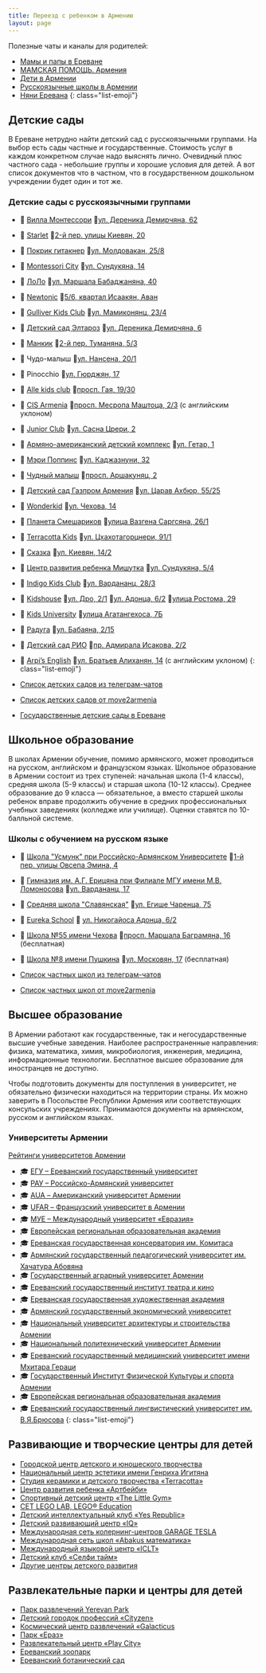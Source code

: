 ```yaml
---
title: Переезд с ребенком в Армению
layout: page
---
```


Полезные чаты и каналы для родителей:

- <i class="fa-brands fa-telegram"></i> [Мамы и папы в Ереване](https://t.me/erevanmoms)
- <i class="fa-brands fa-telegram"></i> [МАМСКАЯ ПОМОЩЬ. Армения](https://t.me/mamskayapomosch)
- <i class="fa-brands fa-telegram"></i> [Дети в Армении](https://t.me/detiarmeniya)
- <i class="fa-brands fa-telegram"></i> [Русскоязычные школы в Армении](https://t.me/ru_schools_armenia)
- <i class="fa-brands fa-telegram"></i> [Няни Еревана](https://t.me/nanny_yerevan)
{: class="list-emoji"}

## Детские сады

В Ереване нетрудно найти детский сад с русскоязычными группами. На выбор есть сады частные и государственные. Стоимость услуг в
каждом конкретном случае надо выяснять лично. Очевидный плюс частного сада - небольшие группы и хорошие условия для детей.
А вот список документов что в частном, что в государственном дошкольном учреждении будет один и тот же.

### Детские сады с русскоязычными группами

- 🧒 [Вилла Монтессори](https://villamontessori.am/ru/) 📍[ул. Дереника Демирчяна, 62](https://yandex.ru/maps/org/villa_montessori_armeniya/194682547993/)
- 🧒 [Starlet](https://starlet.am/russian/) 📍[2-й пер. улицы Киевян, 20](https://yandex.ru/maps/org/195058353829/)
- 🧒 [Покрик гитакнер](https://www.facebook.com/poqrik.gitakner) 📍[ул. Молдовакан, 25/8](https://yandex.ru/maps/10262/yerevan/house/YE0YcwFoT0QHQFpqfX5xdn1lbQ==/)
- 🧒 [Montessori City](https://www.facebook.com/montessoricityarmenia/) 📍[ул. Сундукяна, 14](https://yandex.ru/maps/org/montessory_city_kindergarden/231450424165/)
- 🧒 [ЛоЛо](https://www.facebook.com/LoLoPartez) 📍[ул. Маршала Бабаджаняна, 40](https://yandex.ru/maps/org/lolo/178049487041/)
- 🧒 [Newtonic](https://newtonic.am) 📍[5/6, квартал Исаакян, Аван](https://yandex.ru/maps/org/nyutonik/68664331222/)
- 🧒 [Gulliver Kids Club](https://www.instagram.com/gulliverkids_club/) 📍[ул. Мамиконянц, 23/4](https://yandex.ru/maps/org/gulliver/73728121327/)
- 🧒 [Детский сад Элтароз](https://www.spyur.am/ru/companies/eltaroz-kindergarten/6965) 📍[ул. Дереника Демирчяна, 6](https://yandex.ru/maps/org/detskiy_sad_eltaroz/92068792751/)
- 🧒 [Манкик](https://mankikclub.business.site) 📍[2-й пер. Туманяна, 5/3](https://yandex.ru/maps/org/mankik/21240174867/)
- 🧒 Чудо-малыш 📍[ул. Нансена, 20/1](https://yandex.ru/maps/org/chudo_malysh/241118133885/)
- 🧒 Pinocchio 📍[ул. Гюрджян, 17](https://yandex.ru/maps/org/pinocchio/106141674789/)
- 🧒 [Alle kids club](https://www.facebook.com/allekidsclub) 📍[просп. Гая, 19/30](https://yandex.ru/maps/org/destskiy_klub_alle/205671423744/)
- 🧒 [CIS Armenia](https://cisarmenia.com/) 📍[просп. Месропа Маштоца, 2/3](https://yandex.ru/maps/org/mezhdunarodnaya_shkola_cis_armenia/66435747213/) (с английским уклоном)
- 🧒 [Junior Club](http://www.juniorclub.am) 📍[ул. Сасна Црери, 2](https://yandex.ru/maps/org/detskiy_sad_junior_club/223147279882/)
- 🧒 [Армяно-американский детский комплекс](https://move2armenia.am/detskie-sady/armyano-amerikanskij-detskij-obrazovatelnyj-kompleks/) 📍[ул. Гетар, 1](https://yandex.ru/maps/org/armyano_amerikanskiy_detskiy_obrazovatelny_kompleks/121075256085/)
- 🧒 [Мэри Поппинс](http://www.marypoppins.am/ru) 📍[ул. Каджазнуни, 32](https://yandex.ru/maps/org/meri_poppins/226997421253/)
- 🧒 [Чудный малыш](https://www.facebook.com/hrashkmankik/) 📍[просп. Аршакуняц, 2](https://yandex.ru/maps/org/chudny_malysh_/222818610889/)
- 🧒 [Детский сад Газпром Армения](https://gaus.am/ru/kindergarten/general-description6200) 📍[ул. Царав Ахбюр, 55/25](https://yandex.ru/maps/org/gazprom_armeniya_uchebno_sportivny_kompleks/191230028431/)
- 🧒 [Wonderkid](https://www.instagram.com/wonderkid.kindergarten/) 📍[ул. Чехова, 14](https://yandex.ru/maps/10262/yerevan/house/YE0Ycg9iTUIGQFpqfX10dXVlZg==/)
- 🧒 [Планета Cмешариков](https://www.facebook.com/planetasmesharikov/) 📍[улица Вазгена Саргсяна, 26/1](https://yandex.ru/maps/10262/yerevan/house/YE0YcwZiTUYOQFpqfX12d39qYQ==/inside/)
- 🧒 [Terracotta Kids](https://www.facebook.com/kidsterracotta/) 📍[ул. Цхахотагорцнери, 91/1](https://yandex.ru/maps/org/terracotta_kids/133149999353/)
- 🧒 [Сказка](https://www.facebook.com/Heqiat2012) 📍[ул. Киевян, 14/2](https://yandex.ru/maps/org/skazka/73619351742/)
- 🧒 [Центр развития ребенка Мишутка](https://www.facebook.com/mishutka.kindergarten) 📍[ул. Сундукяна, 5/4](https://yandex.ru/maps/org/mishutka/35881712484/)
- 🧒 [Indigo Kids Club](https://www.indigami.am/ru/education/early-childhood-education) 📍[ул. Вардананц, 28/3](https://yandex.ru/maps/org/indigo_kids_club/148731613227/)
- 🧒 [Kidshouse](https://www.kidshouse.am/ru) 📍[ул. Дро, 2/1](https://yandex.ru/maps/org/kids_house/111139741618/) 📍[ул. Адонца, 6/2](https://yandex.ru/maps/org/kids_house/22119614863/) 📍[улица Ростома, 29](https://yandex.ru/maps/10262/yerevan/house/YE0YcwZoS0wBQFpqfX13dn9lbA==/)
- 🧒 [Kids University](https://www.facebook.com/kids.university.am/) 📍[улица Агатангехоса, 7Б](https://yandex.ru/maps/10262/yerevan/house/YE0YcwZiSkYGQFpqfX12cnxlZA==/)
- 🧒 [Радуга](https://www.facebook.com/Детский-образовательный-центр-Raduga--222852888087272/) 📍[ул. Бабаяна, 2/15](https://yandex.ru/maps/org/detskiy_sad_raduga/92735732770/)
- 🧒 [Детский сад РИО](https://www.facebook.com/profile.php?id=100063523904867) 📍[пр. Адмирала Исакова, 2/2](https://yandex.ru/maps/10262/yerevan/house/YE0Ycg5kQEYHQFpqfX12dXxlYg==/)
- 🧒 [Arpi’s English](https://www.facebook.com/ArpisEnglish) 📍[ул. Братьев Алиханян, 14](https://yandex.ru/maps/10262/yerevan/house/YE0Ycg9hTEUGQFpqfX14eH9hZw==/) (с английским уклоном)
{: class="list-emoji"}

- [Список детских садов из телеграм-чатов](https://docs.google.com/spreadsheets/d/1KhG7HN_hVGFAKeyAmSA8nrjZzvsqSAzC7bbBvDLf34Y/edit#gid=1274525940)
- [Список детских садов от move2armenia](https://move2armenia.am/category/detskie-sady/)
- [Государственные детские сады в Ереване](https://www.spyur.am/ru/home/search/?company_name=ДЕТСКИЙ+САД+N&addres=ереван)

## Школьное образование

В школах Армении обучение, помимо армянского, может проводиться на русском, английском и французском языках. Школьное
образование в Армении состоит из трех ступеней: начальная школа (1-4 классы), средняя школа (5-9 классы) и старшая
школа (10-12 классы). Среднее образование до 9 класса — обязательное, а вместо старшей школы ребенок вправе продолжить
обучение в средних профессиональных учебных заведениях (колледже или училище). Оценки ставятся по 10-балльной системе.

### Школы с обучением на русском языке

- 🏫 [Школа "Усмунк" при Российско-Армянском Университете](https://usmunk.rau.am) 📍[1-й пер. улицы Овсепа Эмина, 4](https://yandex.ru/maps/org/shkola_usmunk_pri_rossiysko_armyanskom_universitete/29046469946/)
- 🏫 [Гимназия им. А.Г. Ерицяна при Филиале МГУ имени М.В. Ломоносова](http://school.msu.am) 📍[ул. Вардананц, 17](https://yandex.ru/maps/org/filial_mgu_im_lomonosova/28483568137/)
- 🏫 [Средняя школа "Славянская"](http://slavyanskaya.school) 📍[ул. Егише Чаренца, 75](https://yandex.ru/maps/org/ssh_slavyanskaya/89787427564/)
- 🏫 [Eureka School](https://www.facebook.com/Schooleureka/) 📍 [ул. Никогайоса Адонца, 6/2](https://yandex.ru/maps/org/eureka_school/86918007298/)
- 🏫 [Школа №55 имени Чехова](https://chekhov.am) 📍[просп. Маршала Баграмяна, 16](https://yandex.ru/maps/org/yerevanskaya_osnovnaya_shkola_55_imeni_antona_chekhova/137061266394/) (бесплатная)
- 🏫 [Школа №8 имени Пушкина](http://pushkinschool.am/ru) 📍[ул. Московян, 17](https://yandex.ru/maps/org/shkola_8_imeni_aleksandra_pushkina/61720908707/) (бесплатная)

- [Список частных школ из телеграм-чатов](https://docs.google.com/spreadsheets/d/1xrgKEiE5wpg5WahWPCHLLnpb3MEdGPfK2xv3sDS585Y/edit#gid=1274525940)
- [Список частных школ от move2armenia](https://move2armenia.am/category/shkoly/)

## Высшее образование

В Армении работают как государственные, так и негосударственные высшие учебные заведения. Наиболее распространенные
направления: физика, математика, химия, микробиология, инженерия, медицина, информационные технологии. Бесплатное
высшее образование для иностранцев не доступно.

Чтобы подготовить документы для поступления в университет, не обязательно физически находиться на территории страны.
Их можно заверить в Посольстве Республики Армения или соответствующих консульских учреждениях. Принимаются
документы на армянском, русском и английском языках.

### Университеты Армении

[Рейтинги университетов Армении](https://www.universityguru.ru/universitety--armenia)

- 🎓 [ЕГУ – Ереванский государственный университет](http://ysu.am/main/ru)
- 🎓 [РАУ – Российско-Армянский университет](https://rau.am)
- 🎓 [AUA – Американский университет Армении](https://aua.am)
- 🎓 [UFAR – Французский университет в Армении](https://www.ufar.am)
- 🎓 [МУЕ – Международный университет «Евразия»](https://www.eiu.am/ru/nachalo/)
- 🎓 [Европейская региональная образовательная академия](http://eua.am/en/)
- 🎓 [Ереванская государственная консерватория им. Комитаса](https://www.spyur.am/ru/companies/yerevan-state-conservatory-named-after-komitas/1637)
- 🎓 [Армянский государственный педагогический университет им. Хачатура Абовяна](https://aspu.am/ru/)
- 🎓 [Государственный аграрный университет Армении](https://anau.am/ru/)
- 🎓 [Ереванский государственный институт театра и кино](https://ysitc.am)
- 🎓 [Ереванская государственная художественная академия](http://safa.am)
- 🎓 [Армянский государственный экономический университет](https://asue.am)
- 🎓 [Национальный университет архитектуры и строительства Армении](https://nuaca.am/?lang=ru)
- 🎓 [Национальный политехнический университет Армении](https://polytech.am/ru/home/)
- 🎓 [Ереванский государственный медицинский университет имени Мхитара Гераци](https://www.ysmu.am)
- 🎓 [Государственный Институт Физической Культуры и спорта Армении](https://sportedu.am/?lang=ru)
- 🎓 [Европейская региональная образовательная академия](http://eua.am/ru/)
- 🎓 [Ереванский государственный лингвистический университет им. В.Я.Брюсова](https://brusov.am/ru/)
{: class="list-emoji"}

## Развивающие и творческие центры для детей

- [Городской центр детского и юношеского творчества](https://www.spyur.am/ru/companies/yerevan-children-and-youth-creative-civil-centre/6985) 
- [Национальный центр эстетики имени Генриха Игитяна](https://www.facebook.com/NCAArmenia)
- [Студия керамики и детского творчества «Terracotta»](http://terracotta.am/?lang=ru)
- [Центр развития ребенка «Артбейби»](https://www.artbaby.am)
- [Спортивный детский центр «The Little Gym»](https://yerevan.thelittlegym.eu/home)
- [CET LEGO LAB, LEGO® Education](https://www.facebook.com/cetlegolab/)
- [Детский интеллектуальный клуб «Yes Republic»](https://yesrepublic.fun)
- [Детский развивающий центр «IQ»](https://iqcenter.am/?lang=rus)
- [Международная сеть колернинг-центров GARAGE TESLA](https://www.garagetesla.com)
- [Международная сеть школ «Abakus математика»](https://abakus-center.ru/branches/erevan)
- [Международный языковой центр «ICLT»](https://iclt.am/en/)
- [Детский клуб «Селфи тайм»](https://www.facebook.com/SelfieTimeStudio)
- [Другие центры детского развития](https://www.spyur.am/ru/yellow_pages/yp/1354)

## Развлекательные парки и центры для детей

- [Парк развлечений Yerevan Park](https://yerevanpark.am/en)
- [Детский городок профессий «Cityzen»](https://cityzen.am/ru/)
- [Космический центр развлечений «Galacticus](https://galacticus.am/ru/)
- [Парк «Ераз»](https://yerazpark.am/ru/)
- [Развлекательный центр «Play City»](https://playcity.am/ru/)
- [Ереванский зоопарк](http://yerevanzoo.am)
- [Ереванский ботанический сад](https://www.facebook.com/yerevanbotanicalgarden/)
